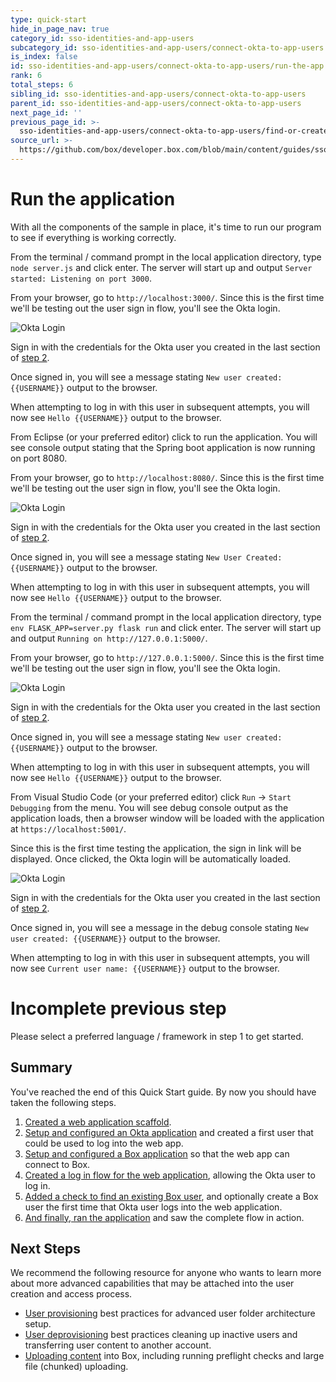 ```yaml
---
type: quick-start
hide_in_page_nav: true
category_id: sso-identities-and-app-users
subcategory_id: sso-identities-and-app-users/connect-okta-to-app-users
is_index: false
id: sso-identities-and-app-users/connect-okta-to-app-users/run-the-app
rank: 6
total_steps: 6
sibling_id: sso-identities-and-app-users/connect-okta-to-app-users
parent_id: sso-identities-and-app-users/connect-okta-to-app-users
next_page_id: ''
previous_page_id: >-
  sso-identities-and-app-users/connect-okta-to-app-users/find-or-create-box-users
source_url: >-
  https://github.com/box/developer.box.com/blob/main/content/guides/sso-identities-and-app-users/connect-okta-to-app-users/6-run-the-app.md
---
```

# Run the application

With all the components of the sample in place, it's time to run our program to
see if everything is working correctly.

<Choice option='programming.platform' value='node' color='none'>

From the terminal / command prompt in the local application directory, type
`node server.js` and click enter. The server will start up and output
`Server started: Listening on port 3000`.

From your browser, go to `http://localhost:3000/`. Since this is the first time
we'll be testing out the user sign in flow, you'll see the Okta login.

<ImageFrame noborder center shadow>

![Okta Login](./img/okta-qs-step6-login.png)

</ImageFrame>

Sign in with the credentials for the Okta user you created in the last section
of [step 2](g://sso-identities-and-app-users/connect-okta-to-app-users/configure-okta/).

Once signed in, you will see a message stating
`New user created: {{USERNAME}}` output to the browser.

When attempting to log in with this user in subsequent attempts, you
will now see `Hello {{USERNAME}}` output to the browser.

</Choice>

<Choice option='programming.platform' value='java' color='none'>

From Eclipse (or your preferred editor) click to run the application. You will
see console output stating that the Spring boot application is now running on
port 8080.

From your browser, go to `http://localhost:8080/`. Since this is the first time
we'll be testing out the user sign in flow, you'll see the Okta login.

<ImageFrame noborder center shadow>

![Okta Login](./img/okta-qs-step6-login.png)

</ImageFrame>

Sign in with the credentials for the Okta user you created in the last section
of [step 2](g://sso-identities-and-app-users/connect-okta-to-app-users/configure-okta/).

Once signed in, you will see a message stating `New User Created: {{USERNAME}}`
output to the browser.

When attempting to log in with this user in subsequent attempts, you
will now see `Hello {{USERNAME}}` output to the browser.

</Choice>

<Choice option='programming.platform' value='python' color='none'>

From the terminal / command prompt in the local application directory, type
`env FLASK_APP=server.py flask run` and click enter. The server will start up
and output `Running on http://127.0.0.1:5000/`.

From your browser, go to `http://127.0.0.1:5000/`. Since this is the first time
we'll be testing out the user sign in flow, you'll see the Okta login.

<ImageFrame noborder center shadow>

![Okta Login](./img/okta-qs-step6-login.png)

</ImageFrame>

Sign in with the credentials for the Okta user you created in the last section
of [step 2](g://sso-identities-and-app-users/connect-okta-to-app-users/configure-okta/).

Once signed in, you will see a message stating
`New user created: {{USERNAME}}` output to the browser.

When attempting to log in with this user in subsequent attempts, you
will now see `Hello {{USERNAME}}` output to the browser.

</Choice>

<Choice option='programming.platform' value='cs' color='none'>

From Visual Studio Code (or your preferred editor) click `Run` ->
`Start Debugging` from the menu. You will see debug console output as the
application loads, then a browser window will be loaded with the application at
`https://localhost:5001/`.

Since this is the first time testing the application, the sign in link will be
displayed. Once clicked, the Okta login will be automatically loaded.

<ImageFrame noborder center shadow>

![Okta Login](./img/okta-qs-step6-login.png)

</ImageFrame>

Sign in with the credentials for the Okta user you created in the last section
of [step 2](g://sso-identities-and-app-users/connect-okta-to-app-users/configure-okta/).

Once signed in, you will see a message in the debug console stating
`New user created: {{USERNAME}}` output to the browser.

When attempting to log in with this user in subsequent attempts, you
will now see `Current user name: {{USERNAME}}` output to the browser.

</Choice>

<Choice option='programming.platform' unset color='none'>

<Message danger>

# Incomplete previous step

Please select a preferred language / framework in step 1 to get started.

</Message>

</Choice>

## Summary

You've reached the end of this Quick Start guide. By now you should have taken
the following steps.

1. [Created a web application scaffold][step1].
2. [Setup and configured an Okta application][step2] and created
   a first user that could be used to log into the web app.
3. [Setup and configured a Box application][step3] so that the
   web app can connect to Box.
4. [Created a log in flow for the web application][step4],
   allowing the Okta user to log in.
5. [Added a check to find an existing Box user][step5], and optionally create a
   Box user the first time that Okta user logs into the web application.
6. [And finally, ran the application][step6] and saw
   the complete flow in action.

## Next Steps

We recommend the following resource for anyone who wants to learn more about
more advanced capabilities that may be attached into the user creation and
access process.

* [User provisioning](g://users/provision/) best practices for advanced user
  folder architecture setup.
* [User deprovisioning](g://users/deprovision/) best practices cleaning up
  inactive users and transferring user content to another account.
* [Uploading content](g://uploads/) into Box, including running preflight
  checks and large file (chunked) uploading.

[step1]: g://sso-identities-and-app-users/connect-okta-to-app-users/scaffold-application-code/

[step2]: g://sso-identities-and-app-users/connect-okta-to-app-users/configure-okta/

[step3]: g://sso-identities-and-app-users/connect-okta-to-app-users/configure-box/

[step4]: g://sso-identities-and-app-users/connect-okta-to-app-users/logging-into-app/

[step5]: g://sso-identities-and-app-users/connect-okta-to-app-users/find-or-create-box-users/

[step6]: g://sso-identities-and-app-users/connect-okta-to-app-users/run-the-app/
